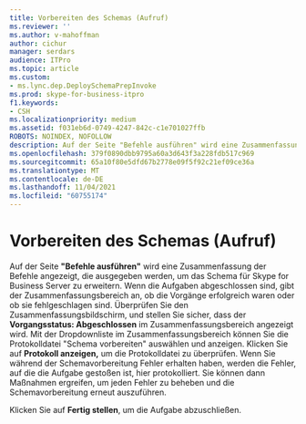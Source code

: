 ```yaml
---
title: Vorbereiten des Schemas (Aufruf)
ms.reviewer: ''
ms.author: v-mahoffman
author: cichur
manager: serdars
audience: ITPro
ms.topic: article
ms.custom:
- ms.lync.dep.DeploySchemaPrepInvoke
ms.prod: skype-for-business-itpro
f1.keywords:
- CSH
ms.localizationpriority: medium
ms.assetid: f031eb6d-0749-4247-842c-c1e701027ffb
ROBOTS: NOINDEX, NOFOLLOW
description: Auf der Seite "Befehle ausführen" wird eine Zusammenfassung der Befehle angezeigt, die ausgegeben werden, um das Schema für Skype for Business Server zu erweitern.
ms.openlocfilehash: 379f0890dbb9795a60a3d643f3a228fdb517c969
ms.sourcegitcommit: 65a10f80e5dfd67b2778e09f5f92c21ef09ce36a
ms.translationtype: MT
ms.contentlocale: de-DE
ms.lasthandoff: 11/04/2021
ms.locfileid: "60755174"
---
```

# <a name="prepare-schema-invoke"></a>Vorbereiten des Schemas (Aufruf)
 
Auf der Seite **"Befehle ausführen"** wird eine Zusammenfassung der Befehle angezeigt, die ausgegeben werden, um das Schema für Skype for Business Server zu erweitern. Wenn die Aufgaben abgeschlossen sind, gibt der Zusammenfassungsbereich an, ob die Vorgänge erfolgreich waren oder ob sie fehlgeschlagen sind. Überprüfen Sie den Zusammenfassungsbildschirm, und stellen Sie sicher, dass der **Vorgangsstatus: Abgeschlossen** im Zusammenfassungsbereich angezeigt wird. Mit der Dropdownliste im Zusammenfassungsbereich können Sie die Protokolldatei "Schema vorbereiten" auswählen und anzeigen. Klicken Sie auf **Protokoll anzeigen,** um die Protokolldatei zu überprüfen. Wenn Sie während der Schemavorbereitung Fehler erhalten haben, werden die Fehler, auf die die Aufgabe gestoßen ist, hier protokolliert. Sie können dann Maßnahmen ergreifen, um jeden Fehler zu beheben und die Schemavorbereitung erneut auszuführen.
  
Klicken Sie auf **Fertig stellen**, um die Aufgabe abzuschließen.
  

